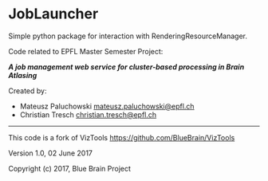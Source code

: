 # JobLauncher

Simple python package for interaction with RenderingResourceManager.

Code related to EPFL Master Semester Project:

**_A job management web service for cluster-based processing in Brain Atlasing_**

Created by:

 - Mateusz Paluchowski <mateusz.paluchowski@epfl.ch>
 - Christian Tresch <christian.tresch@epfl.ch>

---

This code is a fork of VizTools
<https://github.com/BlueBrain/VizTools>

Version 1.0, 02 June 2017

Copyright (c) 2017, Blue Brain Project
